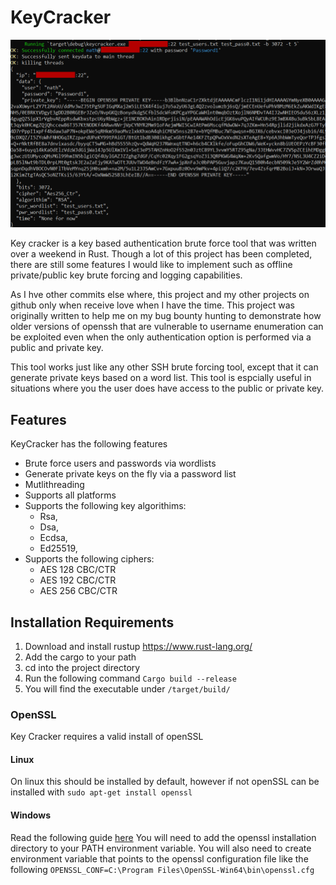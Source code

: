 # KeyCracker

![1](assets/1.png)

Key cracker is a key based authentication brute force tool that was written over a weekend in Rust.
Though a lot of this project has been completed, there are still some features I would like to implement such as offline private/public key brute forcing and logging capabilities.

As I hve other commits else where, this project and my other projects on github only when receive love when I have the time.
This project was originally written to help me on my bug bounty hunting to demonstrate how older versions of openssh that are vulnerable to username enumeration can be exploited even when the only authentication option is performed via a public and private key.

This tool works just like any other SSH brute forcing tool, except that it can generate private keys based on a word list. This tool is espcially useful in situations where you the user does have access to the public or private key.

## Features
KeyCracker has the following features
- Brute force users and passwords via wordlists
- Generate private keys on the fly via a password list
- Mutlithreading
- Supports all platforms
- Supports the following key algorithims:
  - Rsa, 
  - Dsa, 
  - Ecdsa, 
  - Ed25519,
- Supports the following ciphers:
  - AES 128 CBC/CTR
  - AES 192 CBC/CTR
  - AES 256 CBC/CTR

## Installation Requirements
1. Download and install rustup https://www.rust-lang.org/
2. Add the cargo to your path
3. cd into the project directory
4. Run the following command
`Cargo build --release`
5. You will find the executable under `/target/build/`

### OpenSSL
Key Cracker requires a valid install of openSSL

#### Linux
On linux this should be installed by default, however if not openSSL can be installed with `sudo apt-get install openssl`

#### Windows
Read the following guide [here](https://thesecmaster.com/procedure-to-install-openssl-on-the-windows-platform/)
You will need to add the openssl installation directory to your PATH environment variable.
You will also need to create environment variable that points to the openssl configuration file like the following `OPENSSL_CONF=C:\Program Files\OpenSSL-Win64\bin\openssl.cfg`